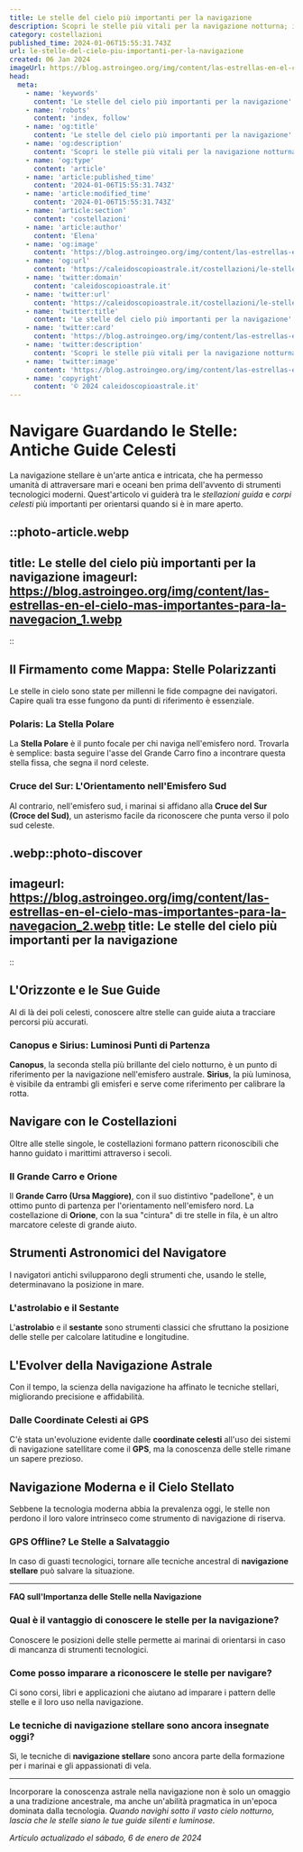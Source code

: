 ```yaml
---
title: Le stelle del cielo più importanti per la navigazione
description: Scopri le stelle più vitali per la navigazione notturna; il tuo guida essenziale agli astri italiani per orientarsi sotto il cielo stellato.
category: costellazioni
published_time: 2024-01-06T15:55:31.743Z
url: le-stelle-del-cielo-piu-importanti-per-la-navigazione
created: 06 Jan 2024
imageUrl: https://blog.astroingeo.org/img/content/las-estrellas-en-el-cielo-mas-importantes-para-la-navegacion_1.webp
head:
  meta:
    - name: 'keywords'
      content: 'Le stelle del cielo più importanti per la navigazione'
    - name: 'robots'
      content: 'index, follow'
    - name: 'og:title'
      content: 'Le stelle del cielo più importanti per la navigazione'
    - name: 'og:description'
      content: 'Scopri le stelle più vitali per la navigazione notturna; il tuo guida essenziale agli astri italiani per orientarsi sotto il cielo stellato.'
    - name: 'og:type'
      content: 'article'
    - name: 'article:published_time'
      content: '2024-01-06T15:55:31.743Z'
    - name: 'article:modified_time'
      content: '2024-01-06T15:55:31.743Z'
    - name: 'article:section'
      content: 'costellazioni'
    - name: 'article:author'
      content: 'Elena'
    - name: 'og:image'
      content: 'https://blog.astroingeo.org/img/content/las-estrellas-en-el-cielo-mas-importantes-para-la-navegacion_1.webp'
    - name: 'og:url'
      content: 'https://caleidoscopioastrale.it/costellazioni/le-stelle-del-cielo-piu-importanti-per-la-navigazione'
    - name: 'twitter:domain'
      content: 'caleidoscopioastrale.it'
    - name: 'twitter:url'
      content: 'https://caleidoscopioastrale.it/costellazioni/le-stelle-del-cielo-piu-importanti-per-la-navigazione'
    - name: 'twitter:title'
      content: 'Le stelle del cielo più importanti per la navigazione'
    - name: 'twitter:card'
      content: 'https://blog.astroingeo.org/img/content/las-estrellas-en-el-cielo-mas-importantes-para-la-navegacion_1.webp'
    - name: 'twitter:description'
      content: 'Scopri le stelle più vitali per la navigazione notturna; il tuo guida essenziale agli astri italiani per orientarsi sotto il cielo stellato.'
    - name: 'twitter:image'
      content: 'https://blog.astroingeo.org/img/content/las-estrellas-en-el-cielo-mas-importantes-para-la-navegacion_1.webp'
    - name: 'copyright'
      content: '© 2024 caleidoscopioastrale.it'
---
```

# Navigare Guardando le Stelle: Antiche Guide Celesti

La navigazione stellare è un'arte antica e intricata, che ha permesso umanità di attraversare mari e oceani ben prima dell'avvento di strumenti tecnologici moderni. Quest'articolo vi guiderà tra le *stellazioni guida* e *corpi celesti* più importanti per orientarsi quando si è in mare aperto.

::photo-article.webp
---
title: Le stelle del cielo più importanti per la navigazione
imageurl: https://blog.astroingeo.org/img/content/las-estrellas-en-el-cielo-mas-importantes-para-la-navegacion_1.webp
---
::

## Il Firmamento come Mappa: Stelle Polarizzanti

Le stelle in cielo sono state per millenni le fide compagne dei navigatori. Capire quali tra esse fungono da punti di riferimento è essenziale.

### Polaris: La Stella Polare

La **Stella Polare** è il punto focale per chi naviga nell'emisfero nord. Trovarla è semplice: basta seguire l'asse del Grande Carro fino a incontrare questa stella fissa, che segna il nord celeste.

### Cruce del Sur: L'Orientamento nell'Emisfero Sud

Al contrario, nell'emisfero sud, i marinai si affidano alla **Cruce del Sur (Croce del Sud)**, un asterismo facile da riconoscere che punta verso il polo sud celeste.

.webp::photo-discover
---
imageurl: https://blog.astroingeo.org/img/content/las-estrellas-en-el-cielo-mas-importantes-para-la-navegacion_2.webp
title: Le stelle del cielo più importanti per la navigazione
---
::

## L'Orizzonte e le Sue Guide

Al di là dei poli celesti, conoscere altre stelle can guide aiuta a tracciare percorsi più accurati.

### Canopus e Sirius: Luminosi Punti di Partenza

**Canopus**, la seconda stella più brillante del cielo notturno, è un punto di riferimento per la navigazione nell'emisfero australe. **Sirius**, la più luminosa, è visibile da entrambi gli emisferi e serve come riferimento per calibrare la rotta.

## Navigare con le Costellazioni

Oltre alle stelle singole, le costellazioni formano pattern riconoscibili che hanno guidato i marittimi attraverso i secoli.

### Il Grande Carro e Orione

Il **Grande Carro (Ursa Maggiore)**, con il suo distintivo "padellone", è un ottimo punto di partenza per l'orientamento nell'emisfero nord. La costellazione di **Orione**, con la sua "cintura" di tre stelle in fila, è un altro marcatore celeste di grande aiuto.

## Strumenti Astronomici del Navigatore

I navigatori antichi svilupparono degli strumenti che, usando le stelle, determinavano la posizione in mare.

### L'astrolabio e il Sestante

L'**astrolabio** e il **sestante** sono strumenti classici che sfruttano la posizione delle stelle per calcolare latitudine e longitudine.

## L'Evolver della Navigazione Astrale

Con il tempo, la scienza della navigazione ha affinato le tecniche stellari, migliorando precisione e affidabilità.

### Dalle Coordinate Celesti ai GPS

C'è stata un'evoluzione evidente dalle **coordinate celesti** all'uso dei sistemi di navigazione satellitare come il **GPS**, ma la conoscenza delle stelle rimane un sapere prezioso.

## Navigazione Moderna e il Cielo Stellato

Sebbene la tecnologia moderna abbia la prevalenza oggi, le stelle non perdono il loro valore intrinseco come strumento di navigazione di riserva.

### GPS Offline? Le Stelle a Salvataggio

In caso di guasti tecnologici, tornare alle tecniche ancestral di **navigazione stellare** può salvare la situazione.

---

**FAQ sull'Importanza delle Stelle nella Navigazione**

### Qual è il vantaggio di conoscere le stelle per la navigazione?

Conoscere le posizioni delle stelle permette ai marinai di orientarsi in caso di mancanza di strumenti tecnologici.

### Come posso imparare a riconoscere le stelle per navigare?

Ci sono corsi, libri e applicazioni che aiutano ad imparare i pattern delle stelle e il loro uso nella navigazione.

### Le tecniche di navigazione stellare sono ancora insegnate oggi?

Sì, le tecniche di **navigazione stellare** sono ancora parte della formazione per i marinai e gli appassionati di vela.

---

Incorporare la conoscenza astrale nella navigazione non è solo un omaggio a una tradizione ancestrale, ma anche un'abilità pragmatica in un'epoca dominata dalla tecnologia. *Quando navighi sotto il vasto cielo notturno, lascia che le stelle siano le tue guide silenti e luminose.*

_Artículo actualizado el sábado, 6 de enero de 2024_